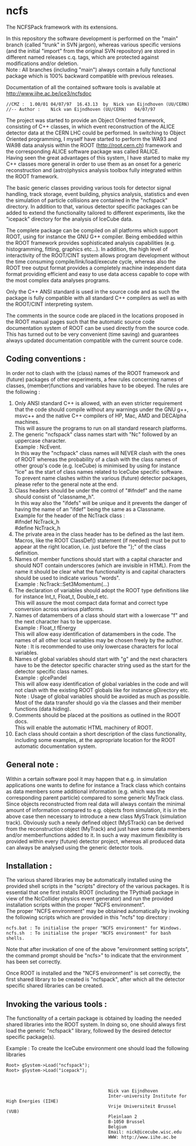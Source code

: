 # ncfs
The NCFSPack framework with its extensions.

In this repository the software development is performed on the
"main" branch (called "trunk" in SVN jargon), whereas various specific
versions (and the initial "import" from the original SVN repository)
are stored in different named releases c.q. tags, which are protected against
modifications and/or deletion.   
Note : All branches (including "main") always contain a fully functional
       package which is 100% backward compatible with previous releases.
       
Documentation of all the contained software tools is available at
http://www.iihe.ac.be/ice3/ncfsdoc

    //CMZ :  1.00/01 04/07/97  16.43.13  by  Nick van Eijndhoven (UU/CERN)
    //-- Author :    Nick van Eijndhoven (UU/CERN)   04/07/97
 
The project was started to provide an Object Oriented framework,
consisting of C++ classes, in which event reconstruction of the ALICE
detector data at the CERN LHC could be performed.
In switching to Object Oriented programming, I myself have started to
perform the WA93 and WA98 data analysis within the ROOT (http://root.cern.ch)
framework and the corresponding ALICE software package was called RALICE.   
Having seen the great advantages of this system, I have started to make my
C++ classes more general in order to use them as an onset for a generic
reconstruction and (astro)physics analysis toolbox fully integrated within
the ROOT framework.

The basic generic classes providing various tools for detector signal handling,
track storage, event building, physics analysis, statistics and even the simulation
of particle collisions are contained in the "ncfspack" directory.
In addition to that, various detector specific packages can be added to extend
the functionality tailored to different experiments, like the "icepack" directory
for the analysis of IceCube data.

The complete package can be compiled on all platforms which support ROOT,
using for instance the GNU G++ compiler.
Being embedded within the ROOT framework provides sophisticated analysis
capabilities (e.g. histogramming, fitting, graphics etc...).
In addition, the high level of interactivity of the ROOT/CINT system allows
program development without the time consuming compile/link/load/execute cycle,
whereas also the ROOT tree output format provides a completely machine
independent data format providing efficient and easy to use data access
capable to cope with the most complex data analyses programs.
 
Only the C++ ANSI standard is used in the source code and as such the package
is fully compatible with all standard C++ compilers as well as with
the ROOT/CINT interpreting system.
 
The comments in the source code are placed in the locations proposed
in the ROOT manual pages such that the automatic source code
documentation system of ROOT can be used directly from the source code.
This has turned out to be very convenient (time saving) and guarantees
always updated documentation compatible with the current source code.
 
Coding conventions :
--------------------
In order not to clash with the (class) names of the ROOT framework
and (future) packages of other experiments, a few rules concerning names
of classes, (member)functions and variables have to be obeyed.
The rules are the following :
 
 1) Only ANSI standard C++ is allowed, with an even stricter
    requirement that the code should compile without any warnings
    under the GNU g++, msvc++ and the native C++ compilers of HP,
    Mac, AMD and DECAlpha machines.   
    This will assure the programs to run on all standard research platforms.
 2) The generic "ncfspack"  class names start with "Nc" followed by an
    uppercase character.   
     Example : NcEvent.   
    In this way the "ncfspack" class names will NEVER clash with the ones
    of ROOT whereas the probability of a clash with the class names of
    other group's code (e.g. IceCube) is minimised by using for instance
    "Ice" as the start of class names related to IceCube specific software.
    To prevent name clashes within the various (future) detector packages,
    please refer to the general note at the end.
 3) Class headers should be under the control of "#ifndef" and the name
    should consist of "classname_h".   
    In this way also the "ifdefs" will be unique and it prevents the danger
    of having the name of an "ifdef" being the same as a Classname.   
     Example for the header of the NcTrack class :   
     #ifndef NcTrack_h   
     #define NcTrack_h 
 4) The private area in the class header has to be defined as the last item.   
    Macros, like the ROOT ClassDef() statement (if needed) must be put
    to appear at the right location, i.e. just before the "};" of the
    class definition.
 5) Names of member functions should start with a capital character
    and should NOT contain underscores (which are invisible in HTML).
    From the name it should be clear what the functionality is and
    capital characters should be used to indicate various "words".   
     Example : NcTrack::Set3Momentum(...)
 6) The declaration of variables should adopt the ROOT type definitions
    like for instance Int_t, Float_t, Double_t etc.   
    This will assure the most compact data format and correct type conversion
    across various platforms.
 7) Names of datamembers of a class should start with a lowercase "f"
    and the next character has to be uppercase.   
     Example : Float_t fEnergy   
    This will allow easy identification of datamembers in the code.
    The names of all other local variables may be chosen freely by the author.   
    Note : It is recommended to use only lowercase characters for local variables.
 8) Names of global variables should start with "g" and the next
    characters have to be the detector specific character string
    used as the start for the detector specific class names.   
     Example : gIcePandel   
    This will allow easy identification of global variables in the
    code and will not clash with the existing ROOT globals like
    for instance gDirectory etc.   
    Note : Usage of global variables should be avoided as much as
           possible. Most of the data transfer should go via the classes
           and their member functions (data hiding).
 9) Comments should be placed at the positions as outlined in the ROOT docs.   
    This will enable the automatic HTML machinery of ROOT.
10) Each class should contain a short description of the class functionality,
    including some examples, at the appropriate location for the ROOT
    automatic documentation system.
 
General note :
--------------
Within a certain software pool it may happen that e.g. in simulation
applications one wants to define for instance a Track class which
contains as data members some additional information (e.g. which was
the corresponding parent particle) compared to some generic MyTrack class.
Since objects reconstructed from real data will always contain the
minimal amount of information compared to e.g. objects from simulation,
it is in the above case then necessary to introduce a new class
MySTrack (simulation track).
Obviously such a newly defined object (MySTrack) can be derived from
the reconstruction object (MyTrack) and just have some data members
and/or memberfunctions added to it.
In such a way maximum flexibility is provided within every (future)
detector project, whereas all produced data can always be analysed using
the generic detector tools.
 
Installation :
--------------
The various shared libraries may be automatically installed using the provided shell
scripts in the "scripts" directory of the various packages.
It is essential that one first installs ROOT (including the TPythia6 package
in view of the NcCollider physics event generator) and run the provided installation
scripts within the proper "NCFS environment".   
The proper "NCFS environment" may be obtained automatically by invoking the following
scripts which are provided in this "ncfs" top directory :

    ncfs.bat : To initialise the proper "NCFS environment" for Windows.
    ncfs.sh  : To initialise the proper "NCFS environment" for bash shells.

Note that after invokation of one of the above "environment setting scripts", the
command prompt should be "ncfs>" to indicate that the environment has been set correctly.

Once ROOT is installed and the "NCFS environment" is set correctly, the first shared library
to be created is "ncfspack", after which all the detector specific shared libraries can be created.
 
Invoking the various tools :
----------------------------
The functionality of a certain package is obtained by loading the needed shared
libraries into the ROOT system. In doing so, one should always first load the
generic "ncfspack" library, followed by the desired detector specific package(s).

Example : To create the IceCube environment one should load the following libraries

    Root> gSystem->Load("ncfspack");
    Root> gSystem->Load("icepack");
 
 
 
                                           Nick van Eijndhoven
                                           Inter-university Institute for High Energies (IIHE)
                                           Vrije Universiteit Brussel (VUB)
                                           Pleinlaan 2
                                           B-1050 Brussel
                                           Belgium
                                           Email: nick@icecube.wisc.edu
                                           WWW: http://www.iihe.ac.be

